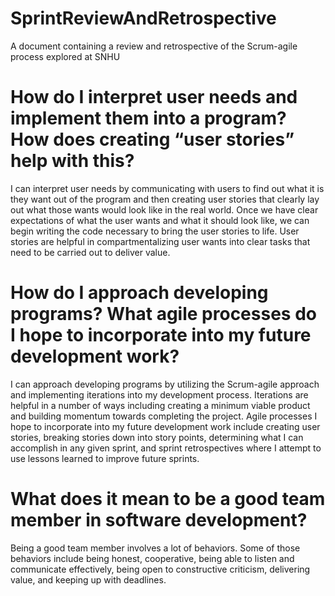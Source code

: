# SprintReviewAndRetrospective
A document containing a review and retrospective of the Scrum-agile process explored at SNHU

# How do I interpret user needs and implement them into a program? How does creating “user stories” help with this?
I can interpret user needs by communicating with users to find out what it is they want out of the program and then creating user stories that clearly lay out what those wants would look like in the real world. Once we have clear expectations of what the user wants and what it should look like, we can begin writing the code necessary to bring the user stories to life. User stories are helpful in compartmentalizing user wants into clear tasks that need to be carried out to deliver value.

# How do I approach developing programs? What agile processes do I hope to incorporate into my future development work?
I can approach developing programs by utilizing the Scrum-agile approach and implementing iterations into my development process. Iterations are helpful in a number of ways including creating a minimum viable product and building momentum towards completing the project. Agile processes I hope to incorporate into my future development work include creating user stories, breaking stories down into story points, determining what I can accomplish in any given sprint, and sprint retrospectives where I attempt to use lessons learned to improve future sprints.

# What does it mean to be a good team member in software development?
Being a good team member involves a lot of behaviors. Some of those behaviors include being honest, cooperative, being able to listen and communicate effectively, being open to constructive criticism, delivering value, and keeping up with deadlines.
